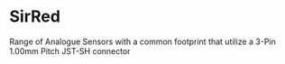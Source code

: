 # SirRed
Range of Analogue Sensors with a common footprint that utilize a 3-Pin 1.00mm Pitch JST-SH connector

